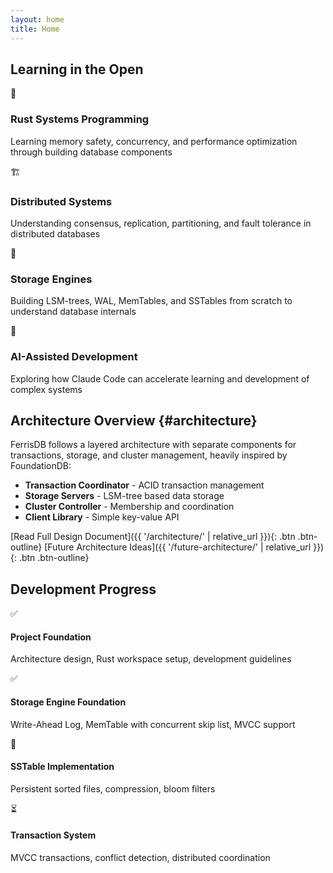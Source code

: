 ```yaml
---
layout: home
title: Home
---
```


## Learning in the Open

<div class="features-grid">
  <div class="feature-card">
    <div class="feature-icon">🦀</div>
    <h3>Rust Systems Programming</h3>
    <p>Learning memory safety, concurrency, and performance optimization through building database components</p>
  </div>
  
  <div class="feature-card">
    <div class="feature-icon">🏗️</div>
    <h3>Distributed Systems</h3>
    <p>Understanding consensus, replication, partitioning, and fault tolerance in distributed databases</p>
  </div>
  
  <div class="feature-card">
    <div class="feature-icon">💾</div>
    <h3>Storage Engines</h3>
    <p>Building LSM-trees, WAL, MemTables, and SSTables from scratch to understand database internals</p>
  </div>
  
  <div class="feature-card">
    <div class="feature-icon">🤖</div>
    <h3>AI-Assisted Development</h3>
    <p>Exploring how Claude Code can accelerate learning and development of complex systems</p>
  </div>
</div>

## Architecture Overview {#architecture}

FerrisDB follows a layered architecture with separate components for transactions, storage, and cluster management, heavily inspired by FoundationDB:

- **Transaction Coordinator** - ACID transaction management
- **Storage Servers** - LSM-tree based data storage
- **Cluster Controller** - Membership and coordination
- **Client Library** - Simple key-value API

[Read Full Design Document]({{ '/architecture/' | relative_url }}){: .btn .btn-outline}
[Future Architecture Ideas]({{ '/future-architecture/' | relative_url }}){: .btn .btn-outline}

## Development Progress

<div class="progress-list">
  <div class="progress-item completed">
    <span class="progress-icon">✅</span>
    <div class="progress-details">
      <h4>Project Foundation</h4>
      <p>Architecture design, Rust workspace setup, development guidelines</p>
    </div>
  </div>
  
  <div class="progress-item completed">
    <span class="progress-icon">✅</span>
    <div class="progress-details">
      <h4>Storage Engine Foundation</h4>
      <p>Write-Ahead Log, MemTable with concurrent skip list, MVCC support</p>
    </div>
  </div>
  
  <div class="progress-item in-progress">
    <span class="progress-icon">🚧</span>
    <div class="progress-details">
      <h4>SSTable Implementation</h4>
      <p>Persistent sorted files, compression, bloom filters</p>
    </div>
  </div>
  
  <div class="progress-item pending">
    <span class="progress-icon">⏳</span>
    <div class="progress-details">
      <h4>Transaction System</h4>
      <p>MVCC transactions, conflict detection, distributed coordination</p>
    </div>
  </div>
</div>
